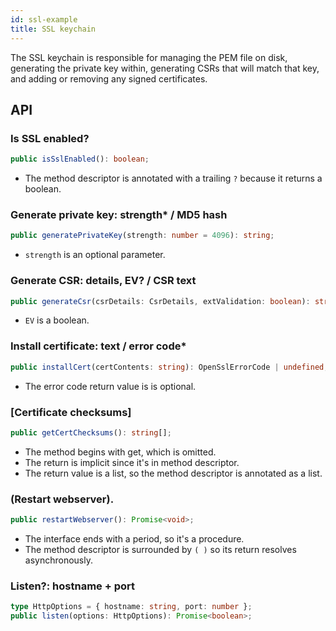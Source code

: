 ```yaml
---
id: ssl-example
title: SSL keychain
---
```


The SSL keychain is responsible for managing the PEM file on disk, generating the private key within, generating CSRs that will match that key, and adding or removing any signed certificates.

## API

### Is SSL enabled?

```typescript
public isSslEnabled(): boolean;
```

* The method descriptor is annotated with a trailing `?` because it returns a boolean.

### Generate private key: strength* / MD5 hash

```typescript
public generatePrivateKey(strength: number = 4096): string;
```

* `strength` is an optional parameter.

### Generate CSR: details, EV? / CSR text

```typescript
public generateCsr(csrDetails: CsrDetails, extValidation: boolean): string;
```

* `EV` is a boolean.

### Install certificate: text / error code*

```typescript
public installCert(certContents: string): OpenSslErrorCode | undefined;
```

* The error code return value is is optional.

### [Certificate checksums]

```typescript
public getCertChecksums(): string[];
```

* The method begins with get, which is omitted.
* The return is implicit since it's in method descriptor.
* The return value is a list, so the method descriptor is annotated as a list.

### (Restart webserver).

```typescript
public restartWebserver(): Promise<void>;
```

* The interface ends with a period, so it's a procedure.
* The method descriptor is surrounded by `( )` so its return resolves asynchronously.

### Listen?: hostname + port

```typescript
type HttpOptions = { hostname: string, port: number };
public listen(options: HttpOptions): Promise<boolean>;
```
